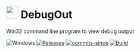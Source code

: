 <!-- ![Icon](bug.ico) DbgOut -->
<img src="bug.ico" width=32/> DebugOut
==========

Win32 command line program to view debug output

![Windows](https://img.shields.io/badge/platform-Windows-blue.svg)
[![Releases](https://img.shields.io/github/release/RadAd/DbgOut.svg)](https://github.com/RadAd/DbgOut/releases/latest)
[![commits-since](https://img.shields.io/github/commits-since/RadAd/DbgOut/latest.svg)](commits/master)
[![Build](https://img.shields.io/appveyor/ci/RadAd/DbgOut.svg)](https://ci.appveyor.com/project/RadAd/DbgOut)
